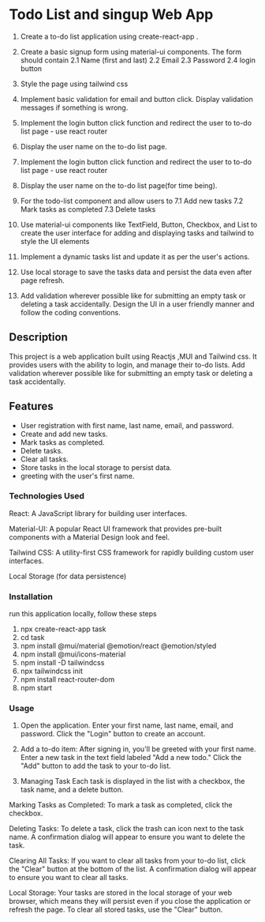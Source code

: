 # Todo List and singup Web App

1. Create a to-do list application using create-react-app .
2. Create a basic signup form using material-ui components. The form should contain 
    2.1 Name (first and last)
    2.2 Email
    2.3 Password
    2.4 login button
3. Style the page using tailwind css
4. Implement basic validation for email and button click. Display validation messages if something is wrong.
5. Implement the login button click function and redirect the user to to-do list page - use react router
6. Display the user name on the to-do list page.

5. Implement the login button click function and redirect the user to to-do list page - use react router 
6. Display the user name on the to-do list page(for time being).
7. For the todo-list component and allow users to 
    7.1 Add new tasks
    7.2 Mark tasks as completed
    7.3 Delete tasks
8. Use material-ui components like TextField, Button, Checkbox, and List to create the user interface for adding and displaying tasks and tailwind to style the UI elements
9. Implement a dynamic tasks list and update it as per the user's actions.
10. Use local storage to save the tasks data and persist the data even after page refresh.
11. Add validation wherever possible like for submitting an empty task or deleting a task accidentally.
Design the UI in a user friendly manner and follow the coding conventions.

## Description

This project is a web application built using Reactjs ,MUI and Tailwind css. It provides users with the ability to login, and manage their to-do lists.
Add validation wherever possible like for submitting an empty task or deleting a task accidentally.

## Features
- User registration with first name, last name, email, and password.
- Create and add new tasks.
- Mark tasks as completed.
- Delete tasks.
- Clear all tasks.
- Store tasks in the local storage to persist data.
- greeting with the user's first name.
 
### Technologies Used

React: A JavaScript library for building user interfaces.

Material-UI: A popular React UI framework that provides pre-built components with a Material Design look and feel.

Tailwind CSS: A utility-first CSS framework for rapidly building custom user interfaces.

Local Storage (for data persistence)


### Installation

run this application locally, follow these steps

1. npx create-react-app task
2. cd task
3. npm install @mui/material @emotion/react @emotion/styled
4. npm install @mui/icons-material
5. npm install -D tailwindcss
    <!-- Add the Tailwind directives to your CSS
    Add the @tailwind directives for each of Tailwind’s layers to your main CSS file.
    @tailwind base;
    @tailwind components;
    @tailwind utilities; -->
6. npx tailwindcss init
7. npm install react-router-dom
8. npm start

### Usage

1. Open the application.
Enter your first name, last name, email, and password.
Click the "Login" button to create an account.

2. Add a to-do item:
After signing in, you'll be greeted with your first name.
Enter a new task in the text field labeled "Add a new todo."
Click the "Add" button to add the task to your to-do list.

3. Managing Task
Each task is displayed in the list with a checkbox, the task name, and a delete button.

Marking Tasks as Completed:
To mark a task as completed, click the checkbox.

Deleting Tasks:
To delete a task, click the trash can icon next to the task name. A confirmation dialog will appear to ensure you want to delete the task.

Clearing All Tasks:
If you want to clear all tasks from your to-do list, click the "Clear" button at the bottom of the list. A confirmation dialog will appear to ensure you want to clear all tasks.

Local Storage:
Your tasks are stored in the local storage of your web browser, which means they will persist even if you close the application or refresh the page. To clear all stored tasks, use the "Clear" button.






